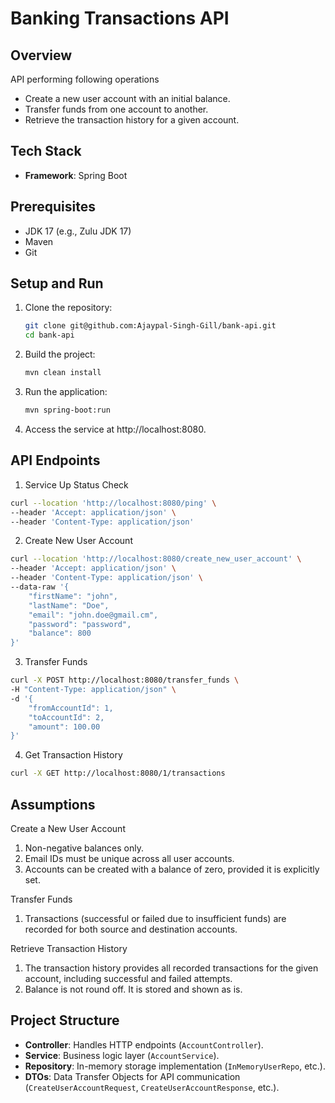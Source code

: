 # Banking Transactions API

## Overview

API performing following operations

- Create a new user account with an initial balance.
- Transfer funds from one account to another.
- Retrieve the transaction history for a given account.

## Tech Stack

- **Framework**: Spring Boot

## Prerequisites

- JDK 17 (e.g., Zulu JDK 17)
- Maven
- Git

## Setup and Run

1. Clone the repository:
   ```bash
   git clone git@github.com:Ajaypal-Singh-Gill/bank-api.git
   cd bank-api
   ```
2. Build the project:

    ```bash
    mvn clean install
    ```
3. Run the application:

    ```bash
    mvn spring-boot:run
    ```
   
4. Access the service at http://localhost:8080.
   
## API Endpoints

1. Service Up Status Check

```bash
curl --location 'http://localhost:8080/ping' \
--header 'Accept: application/json' \
--header 'Content-Type: application/json'
```

2. Create New User Account

```bash
curl --location 'http://localhost:8080/create_new_user_account' \
--header 'Accept: application/json' \
--header 'Content-Type: application/json' \
--data-raw '{
    "firstName": "john",
    "lastName": "Doe",
    "email": "john.doe@gmail.cm",
    "password": "password",
    "balance": 800
}'
```

3. Transfer Funds

```bash
curl -X POST http://localhost:8080/transfer_funds \
-H "Content-Type: application/json" \
-d '{
    "fromAccountId": 1,
    "toAccountId": 2,
    "amount": 100.00
}'

```

4. Get Transaction History

```bash
curl -X GET http://localhost:8080/1/transactions
```

## Assumptions

Create a New User Account

1. Non-negative balances only.
2. Email IDs must be unique across all user accounts.
3. Accounts can be created with a balance of zero, provided it is explicitly set.

Transfer Funds
1. Transactions (successful or failed due to insufficient funds) are recorded for both source and destination accounts.


Retrieve Transaction History
1. The transaction history provides all recorded transactions for the given account, including successful and failed attempts.
2. Balance is not round off. It is stored and shown as is.

## Project Structure
- **Controller**: Handles HTTP endpoints (`AccountController`).
- **Service**: Business logic layer (`AccountService`).
- **Repository**: In-memory storage implementation (`InMemoryUserRepo`, etc.).
- **DTOs**: Data Transfer Objects for API communication (`CreateUserAccountRequest`, `CreateUserAccountResponse`, etc.).
